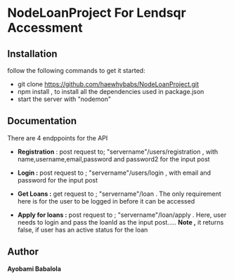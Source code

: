 # NodeLoanProject For Lendsqr Accessment
    
    
## Installation
follow the following commands to get it started:

* git clone https://github.com/haewhybabs/NodeLoanProject.git
* npm install , to install all the dependencies used in package.json
* start the server with "nodemon"

## Documentation
There are 4 endppoints for the API
* **Registration** : post request to;   "servername"/users/registration , with name,username,email,password and password2 for the input post

*  **Login :** post request to ; "servername"/users/login , with email and password for the input post
* **Get Loans :** get request to ; "servername"/loan . The only requirement here is for the user to be logged in before it can be accessed
* **Apply for loans :** post request to ; "servername"/loan/apply . Here, user needs to login and pass the loanId as the input post.....
**Note ,** it returns false, if user has an active status for the loan

## Author
**Ayobami Babalola**


